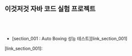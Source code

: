 

## 이것저것 자바 코드 실험 프로젝트
　
　  
　  
  
  - [section_001 : Auto Boxing 성능 테스트][link_section_001]
  
  
  
  
  
  
  
  
  
  
[link_section_001]: